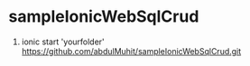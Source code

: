 # sampleIonicWebSqlCrud


1. ionic start 'yourfolder' https://github.com/abdulMuhit/sampleIonicWebSqlCrud.git

